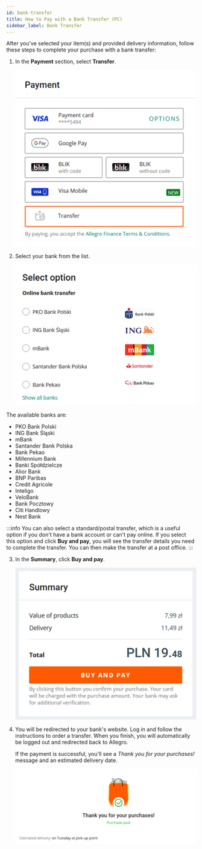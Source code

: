```yaml
---
id: bank-transfer
title: How to Pay with a Bank Transfer (PC)
sidebar_label: Bank Transfer
---
```


After you've selected your item(s) and provided delivery information, follow these steps to complete your purchase with a bank transfer:

1. In the **Payment** section, select **Transfer**.

    ![Transfer payment option](<Transfer payment option.png>)

2. Select your bank from the list. 

    ![Bank selection window](<Bank selection window.png>)

The available banks are:
- PKO Bank Polski
- ING Bank Śląski
- mBank
- Santander Bank Polska
- Bank Pekao
- Millennium Bank
- Banki Spółdzielcze
- Alior Bank
- BNP Paribas
- Credit Agricole
- Inteligo
- VeloBank
- Bank Pocztowy
- Citi Handlowy
- Nest Bank

:::info
You can also select a standard/postal transfer, which is a useful option if you don't have a bank account or can't pay online. If you select this option and click **Buy and pay**, you will see the transfer details you need to complete the transfer. You can then make the transfer at a post office.
:::

3. In the **Summary**, click **Buy and pay**. 

    ![Summary: Buy and pay](<Summary - Buy and pay.png>)

4. You will be redirected to your bank's website. Log in and follow the instructions to order a transfer. When you finish, you will automatically be logged out and redirected back to Allegro.

    If the payment is successful, you'll see a *Thank you for your purchases!* message and an estimated delivery date.

    ![Thank you for your purchases message](<Thank you for your purchases message2.png>)